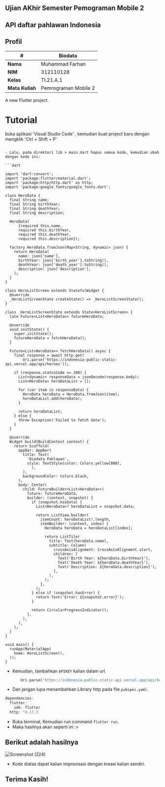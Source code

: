 ## Ujian AKhir Semester Pemograman Mobile 2

## API daftar pahlawan Indonesia

## Profil
| #               | Biodata              |
| --------------- | -------------------- |
| **Nama**        | Muhammad Farhan      |
| **NIM**         | 312110128            |
| **Kelas**       | TI.21.A.1            |
| **Mata Kuliah** | Pemrograman Mobile 2 |

A new Flutter project.

# Tutorial
buka aplikasi 'Visual Studio Code' , kemudian buat project baru dengan mengklik 'Ctrl + Shift + P'
```

- Lalu, pada direktori lib > main.dart hapus semua kode, kemudian ubah dengan kode ini:

```dart

import 'dart:convert';
import 'package:flutter/material.dart';
import 'package:http/http.dart' as http;
import 'package:google_fonts/google_fonts.dart';

class HeroData {
  final String name;
  final String birthYear;
  final String deathYear;
  final String description;

  HeroData(
      {required this.name,
      required this.birthYear,
      required this.deathYear,
      required this.description});

  factory HeroData.fromJson(Map<String, dynamic> json) {
    return HeroData(
      name: json['name'],
      birthYear: json['birth_year'].toString(),
      deathYear: json['death_year'].toString(),
      description: json['description'],
    );
  }
}

class HeroListScreen extends StatefulWidget {
  @override
  _HeroListScreenState createState() => _HeroListScreenState();
}

class _HeroListScreenState extends State<HeroListScreen> {
  late Future<List<HeroData>> futureHeroData;

  @override
  void initState() {
    super.initState();
    futureHeroData = fetchHeroData();
  }

  Future<List<HeroData>> fetchHeroData() async {
    final response = await http.get(
        Uri.parse('https://indonesia-public-static-api.vercel.app/api/heroes'));

    if (response.statusCode == 200) {
      List<dynamic> responseData = jsonDecode(response.body);
      List<HeroData> heroDataList = [];

      for (var item in responseData) {
        HeroData heroData = HeroData.fromJson(item);
        heroDataList.add(heroData);
      }

      return heroDataList;
    } else {
      throw Exception('Failed to fetch data');
    }
  }

  @override
  Widget build(BuildContext context) {
    return Scaffold(
      appBar: AppBar(
        title: Text(
          'Biodata Pahlawan',
          style: TextStyle(color: Colors.yellow[800],
            ),
        ),
        backgroundColor: Colors.black,
      ),
      body: Center(
        child: FutureBuilder<List<HeroData>>(
          future: futureHeroData,
          builder: (context, snapshot) {
            if (snapshot.hasData) {
              List<HeroData>? heroDataList = snapshot.data;

              return ListView.builder(
                itemCount: heroDataList!.length,
                itemBuilder: (context, index) {
                  HeroData heroData = heroDataList[index];

                  return ListTile(
                    title: Text(heroData.name),
                    subtitle: Column(
                      crossAxisAlignment: CrossAxisAlignment.start,
                      children: [
                        Text('Birth Year: ${heroData.birthYear}'),
                        Text('Death Year: ${heroData.deathYear}'),
                        Text('Description: ${heroData.description}'),
                      ],
                    ),
                  );
                },
              );
            } else if (snapshot.hasError) {
              return Text('Error: ${snapshot.error}');
            }

            return CircularProgressIndicator();
          },
        ),
      ),
    );
  }
}

void main() {
  runApp(MaterialApp(
    home: HeroListScreen(),
  ));
}

```

- Kemudian, tambahkan `APIKEY` kalian dalam url.

```dart
       Uri.parse('https://indonesia-public-static-api.vercel.app/api/heroes'));
```

- Dan jangan lupa menambahkan Library http pada file `pubspec.yaml`.

```dart
dependencies:
  flutter:
    sdk: flutter
  http: ^0.13.3
```

- Buka terminal, Kemudian run command `flutter run`.
- Maka hasilnya akan seperti ini :>

## Berikut adalah hasilnya

![Screenshot (224)](https://github.com/farhanz17/UAS_P.Mobile.2/assets/92637117/319caac3-6638-446a-a8af-6b64d7fae0fd)

- Kode diatas dapat kalian improvisasi dengan kreasi kalian sendiri.

## Terima Kasih!



